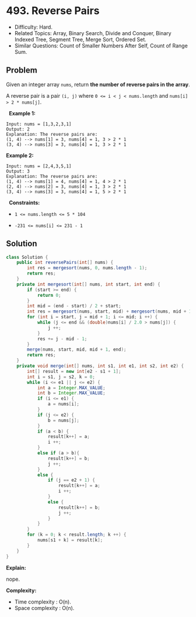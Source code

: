 # 493. Reverse Pairs

- Difficulty: Hard.
- Related Topics: Array, Binary Search, Divide and Conquer, Binary Indexed Tree, Segment Tree, Merge Sort, Ordered Set.
- Similar Questions: Count of Smaller Numbers After Self, Count of Range Sum.

## Problem

Given an integer array ```nums```, return **the number of **reverse pairs** in the array**.

A reverse pair is a pair ```(i, j)``` where ```0 <= i < j < nums.length``` and ```nums[i] > 2 * nums[j]```.

 
**Example 1:**

```
Input: nums = [1,3,2,3,1]
Output: 2
Explanation: The reverse pairs are:
(1, 4) --> nums[1] = 3, nums[4] = 1, 3 > 2 * 1
(3, 4) --> nums[3] = 3, nums[4] = 1, 3 > 2 * 1
```

**Example 2:**

```
Input: nums = [2,4,3,5,1]
Output: 3
Explanation: The reverse pairs are:
(1, 4) --> nums[1] = 4, nums[4] = 1, 4 > 2 * 1
(2, 4) --> nums[2] = 3, nums[4] = 1, 3 > 2 * 1
(3, 4) --> nums[3] = 3, nums[4] = 1, 5 > 2 * 1
```

 
**Constraints:**


	
- ```1 <= nums.length <= 5 * 104```
	
- ```-231 <= nums[i] <= 231 - 1```



## Solution

```java
class Solution {
    public int reversePairs(int[] nums) {
        int res = mergesort(nums, 0, nums.length - 1);
        return res;
    }
    private int mergesort(int[] nums, int start, int end) {
        if (start >= end) {
            return 0;
        }
        int mid = (end - start) / 2 + start;
        int res = mergesort(nums, start, mid) + mergesort(nums, mid + 1, end);
        for (int i = start, j = mid + 1; i <= mid; i ++) {
            while (j <= end && (double)nums[i] / 2.0 > nums[j]) {
                j ++;
            }
            res += j - mid - 1;
        }
        merge(nums, start, mid, mid + 1, end);
        return res;
    }
    private void merge(int[] nums, int s1, int e1, int s2, int e2) {
        int[] result = new int[e2 - s1 + 1];
        int i = s1, j = s2, k = 0;
        while (i <= e1 || j <= e2) {
            int a = Integer.MAX_VALUE;
            int b = Integer.MAX_VALUE;
            if (i <= e1) {
                a = nums[i];
            }
            if (j <= e2) {
                b = nums[j];
            }
            if (a < b) {
                result[k++] = a;
                i ++;
            }
            else if (a > b){
                result[k++] = b;
                j ++;
            }
            else {
                if (j == e2 + 1) {
                    result[k++] = a;
                    i ++;
                }
                else {
                    result[k++] = b;
                    j ++;
                }
            }
        }
        for (k = 0; k < result.length; k ++) {
            nums[s1 + k] = result[k];
        }
    }
}
```

**Explain:**

nope.

**Complexity:**

* Time complexity : O(n).
* Space complexity : O(n).
